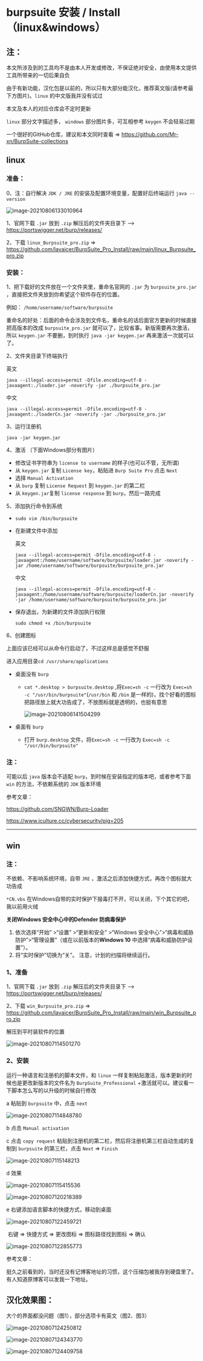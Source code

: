 # burpsuite 安装 / Install	（linux&windows）

## 注：

本文所涉及到的工具均不是由本人开发或修改，不保证绝对安全，由使用本文提供工具所带来的一切后果自负

由于有新功能，汉化包是以前的，所以只有大部分能汉化，推荐英文版(请参考最下方图片)。`linux` 的中文版我并没有试过

本文及本人的对应仓库会不定时更新

`linux` 部分文字描述多， `windows` 部分图片多，可互相参考 `keygen` 不会轻易过期

一个很好的GitHub仓库，建议和本文同时查看	=>	https://github.com/Mr-xn/BurpSuite-collections

## linux

### 准备：

0、注：自行解决 `JDK / JRE` 的安装及配置环境变量，配置好后终端运行 `java --version` 

![image-20210806133010964](https://raw.githubusercontent.com/lavaicer/Img/main/image-20210806133010964.png)

1、官网下载 `.jar` 放到 `.zip` 解压后的文件夹目录下	--> https://portswigger.net/burp/releases/

2、下载 `linux_Burpsuite_pro.zip` 	=>	https://github.com/lavaicer/BurpSuite_Pro_Install/raw/main/linux_Burpsuite_pro.zip

### 安装：

1、把下载好的文件放在一个文件夹里，重命名官网的 `.jar` 为 `burpsuite_pro.jar` ，直接把文件夹放到你希望这个软件存在的位置。

例如： `/home/username/software/burpsuite`

重命名的好处：后面的命令会涉及到文件名，重命名的话后面官方更新的时候直接把高版本的改成 `burpsuite_pro.jar` 就可以了，比较省事。新版需要再次激活，所以 `keygen.jar` 不要删，到时执行 `java -jar keygen.jar` 再来激活一次就可以了。

2、文件夹目录下终端执行

英文

 `java --illegal-access=permit -Dfile.encoding=utf-8 -javaagent:./loader.jar -noverify -jar ./burpsuite_pro.jar`

中文

 `java --illegal-access=permit -Dfile.encoding=utf-8 -javaagent:./loaderCn.jar -noverify -jar ./burpsuite_pro.jar`

3、运行注册机 

`java -jar keygen.jar`

4、激活	（下面Windows部分有图片）

-   修改证书字符串为 `license to username` 的样子(也可以不管，无所谓)
-   从 `keygen.jar` 复制 `License key`，粘贴进 `Burp Suite Pro` 点击  `Next`
-   选择 `Manual Activation`
-   从 `burp` 复制 `License Request` 到 `keygen.jar` 的第二栏
-   从  `keygen.jar`复制 `license response` 到 `burp`，然后一路完成

5、添加执行命令到系统

-   `sudo vim /bin/burpsuite`

-   在新建文件中添加

    英文

    `java --illegal-access=permit -Dfile.encoding=utf-8 -javaagent:/home/username/software/burpsuite/loader.jar -noverify -jar /home/username/software/burpsuite/burpsuite_pro.jar`

    中文

    `java --illegal-access=permit -Dfile.encoding=utf-8 -javaagent:/home/username/software/burpsuite/loaderCn.jar -noverify -jar /home/username/software/burpsuite/burpsuite_pro.jar`

-   保存退出，为新建的文件添加执行权限

    `sudo chmod +x /bin/burpsuite`	

6、创建图标

上面应该已经可以从命令行启动了，不过这样总是感觉不舒服

进入应用目录`cd /usr/share/applications`

-   桌面没有 `burp`

    -   `cat *.desktop > burpsuite.desktop` ,将`Exec=sh -c` 一行改为 `Exec=sh -c "/usr/bin/burpsuite"`(`/usr/bin` 和 `/bin` 是一样的)，找个好看的图标把路径放上就大功告成了，不放图标就是透明的，也挺有意思

        ![image-20210806141504299](https://raw.githubusercontent.com/lavaicer/Img/main/image-20210806141504299.png)

-   桌面有 `burp`

    -   打开 `burp.desktop` 文件，将`Exec=sh -c` 一行改为 `Exec=sh -c "/usr/bin/burpsuite"`



### 注：

可能以后 `java` 版本会不适配 `burp`，到时候在安装指定的版本吧，或者参考下面 `win` 的方法，不依赖系统的 `JDK` 版本环境

参考文章：

https://github.com/SNGWN/Burp-Loader

https://www.iculture.cc/cybersecurity/pig=205

---

## win

### 注：

不依赖、不影响系统环境，自带 `JRE` ，激活之后添加快捷方式，再改个图标就大功告成

`*CN.vbs` 在Windows自带的实时保护下报毒打不开，可以关闭，下个其它的吧，我以前用火绒

**关闭Windows 安全中心中的Defender 防病毒保护**

1.  依次选择“开始” >“设置” >“更新和安全” >“Windows 安全中心”>“病毒和威胁防护”>“管理设置”（或在以前版本的**Windows 10** 中选择“病毒和威胁防护设置”）。
2.  将“实时保护”切换为“关”。 注意，计划的扫描将继续运行。



### 1、准备

1、官网下载 `.jar` 放到 `.zip` 解压后的文件夹目录下	--> https://portswigger.net/burp/releases/

2、下载 `win_Burpsuite_pro.zip` 	=>	https://github.com/lavaicer/BurpSuite_Pro_Install/raw/main/win_Burpsuite_pro.zip

解压到平时装软件的位置	

![image-20210807114501270](https://raw.githubusercontent.com/lavaicer/Img/main/image-20210807114501270.png)

### 2、安装

运行一种语言和注册机的脚本文件，和 `linux` 一样复制粘贴激活，版本更新的时候也是更改新版本的文件名为 `BurpSuite_Professional` +激活就可以。建议看一下脚本怎么写的以升级的时候自行修改

a	粘贴到 `burpsuite` 中，点击 `next`

![image-20210807114848780](https://raw.githubusercontent.com/lavaicer/Img/main/image-20210807114848780.png)

b	点击 `Manual activation`



c	点击 `copy request` 粘贴到注册机的第二栏，然后将注册机第三栏自动生成的复制到 `burpsuite` 的第三栏，点击 `Next` =>  `Finish`

![image-20210807115148213](https://raw.githubusercontent.com/lavaicer/Img/main/image-20210807115148213.png)

d	效果	

![image-20210807115415536](https://raw.githubusercontent.com/lavaicer/Img/main/image-20210807115415536.png)

![image-20210807120218389](https://raw.githubusercontent.com/lavaicer/Img/main/image-20210807120218389.png)

e	右键添加语言脚本的快捷方式，移动到桌面

![image-20210807122459721](https://raw.githubusercontent.com/lavaicer/Img/main/image-20210807122459721.png)

​	右键	=>	快捷方式	=>	更改图标	=>	图标路径找到图标	=>	确认

![image-20210807122855773](https://raw.githubusercontent.com/lavaicer/Img/main/image-20210807122855773.png)



参考文章：

挺久之前看到的，当时还没有记博客地址的习惯，这个压缩包被我存到硬盘里了。有人知道原博客可以发我一下地址。



## 汉化效果图：

大个的界面都没问题（图1），部分选项卡有英文（图2、图3）

![image-20210807124250812](https://raw.githubusercontent.com/lavaicer/Img/main/image-20210807124250812.png)

![image-20210807124343770](https://raw.githubusercontent.com/lavaicer/Img/main/image-20210807124343770.png)

![image-20210807124409758](https://raw.githubusercontent.com/lavaicer/Img/main/image-20210807124409758.png)


